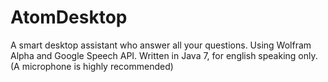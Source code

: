AtomDesktop
===========

A smart desktop assistant who answer all your questions. Using Wolfram Alpha and Google Speech API. Written in Java 7, for english speaking only. (A microphone is highly recommended)
